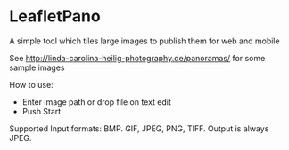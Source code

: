 LeafletPano
===========

A simple tool which tiles large images to publish them for web and mobile

See http://linda-carolina-heilig-photography.de/panoramas/ for some sample images

How to use: 

* Enter image path or drop file on text edit
* Push Start

Supported Input formats: BMP. GIF, JPEG, PNG, TIFF. Output is always JPEG.
